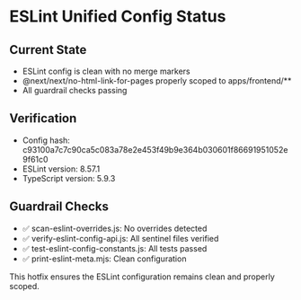 # ESLint Unified Config Status

## Current State
- ESLint config is clean with no merge markers
- @next/next/no-html-link-for-pages properly scoped to apps/frontend/**
- All guardrail checks passing

## Verification
- Config hash: c93100a7c7c90ca5c083a78e2e453f49b9e364b030601f86691951052e9f61c0
- ESLint version: 8.57.1
- TypeScript version: 5.9.3

## Guardrail Checks
- ✅ scan-eslint-overrides.js: No overrides detected
- ✅ verify-eslint-config-api.js: All sentinel files verified
- ✅ test-eslint-config-constants.js: All tests passed
- ✅ print-eslint-meta.mjs: Clean configuration

This hotfix ensures the ESLint configuration remains clean and properly scoped.
